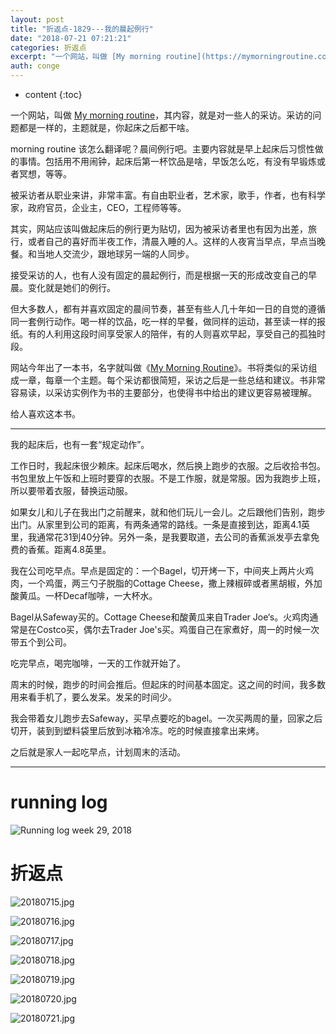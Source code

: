 ```yaml
---
layout: post
title: "折返点-1829---我的晨起例行"
date: "2018-07-21 07:21:21"
categories: 折返点
excerpt: "一个网站，叫做 [My morning routine](https://mymorningroutine.com/)，其内容，就是对一些人的采访。采访的问题都是一样的，主题就是，你起床之后都干啥。\n\nmorning routine 该怎么翻译呢？晨间例行吧。主要内容就是早上起床后习惯性做的事情。包括用不用闹钟，起床后第一杯饮品是啥，早饭怎么吃，有没有早锻炼或者冥想，等等..."
auth: conge
---
```

* content
{:toc}

一个网站，叫做 [My morning routine](https://mymorningroutine.com/)，其内容，就是对一些人的采访。采访的问题都是一样的，主题就是，你起床之后都干啥。

morning routine 该怎么翻译呢？晨间例行吧。主要内容就是早上起床后习惯性做的事情。包括用不用闹钟，起床后第一杯饮品是啥，早饭怎么吃，有没有早锻炼或者冥想，等等。

被采访者从职业来讲，非常丰富。有自由职业者，艺术家，歌手，作者，也有科学家，政府官员，企业主，CEO，工程师等等。

其实，网站应该叫做起床后的例行更为贴切，因为被采访者里也有因为出差，旅行，或者自己的喜好而半夜工作，清晨入睡的人。这样的人夜宵当早点，早点当晚餐。和当地人交流少，跟地球另一端的人同步。

接受采访的人，也有人没有固定的晨起例行，而是根据一天的形成改变自己的早晨。变化就是她们的例行。

但大多数人，都有并喜欢固定的晨间节奏，甚至有些人几十年如一日的自觉的遵循同一套例行动作。喝一样的饮品，吃一样的早餐，做同样的运动，甚至读一样的报纸。有的人利用这段时间享受家人的陪伴，有的人则喜欢早起，享受自己的孤独时段。

网站今年出了一本书，名字就叫做《[My Morning Routine](https://book.douban.com/subject/30229756/)》。书将类似的采访组成一章，每章一个主题。每个采访都很简短，采访之后是一些总结和建议。书非常容易读，以采访实例作为书的主要部分，也使得书中给出的建议更容易被理解。

给人喜欢这本书。

----

我的起床后，也有一套“规定动作”。

工作日时，我起床很少赖床。起床后喝水，然后换上跑步的衣服。之后收拾书包。书包里放上午饭和上班时要穿的衣服。不是工作服，就是常服。因为我跑步上班，所以要带着衣服，替换运动服。

如果女儿和儿子在我出门之前醒来，就和他们玩儿一会儿。之后跟他们告别，跑步出门。从家里到公司的距离，有两条通常的路线。一条是直接到达，距离4.1英里，我通常花31到40分钟。另外一条，是我要取道，去公司的香蕉派发亭去拿免费的香蕉。距离4.8英里。

我在公司吃早点。早点是固定的：一个Bagel，切开烤一下，中间夹上两片火鸡肉，一个鸡蛋，两三勺子脱脂的Cottage Cheese，撒上辣椒碎或者黑胡椒，外加酸黄瓜。一杯Decaf咖啡，一大杯水。

Bagel从Safeway买的。Cottage Cheese和酸黄瓜来自Trader Joe‘s。火鸡肉通常是在Costco买，偶尔去Trader Joe's买。鸡蛋自己在家煮好，周一的时候一次带五个到公司。

吃完早点，喝完咖啡，一天的工作就开始了。

周末的时候，跑步的时间会推后。但起床的时间基本固定。这之间的时间，我多数用来看手机了，要么发呆。发呆的时间少。

我会带着女儿跑步去Safeway，买早点要吃的bagel。一次买两周的量，回家之后切开，装到到塑料袋里后放到冰箱冷冻。吃的时候直接拿出来烤。

之后就是家人一起吃早点，计划周末的活动。

---

# running log
![Running log week 29, 2018](/assets/images/折返点/118382-4a8717209483344b.png)

#  折返点
![20180715.jpg](/assets/images/折返点/118382-eeb9c0608aac8dc0.jpg)

![20180716.jpg](/assets/images/折返点/118382-07aa9de2eaa359ff.jpg)

![20180717.jpg](/assets/images/折返点/20180717.jpg)

![20180718.jpg](/assets/images/折返点/118382-383a17db30140180.jpg)

![20180719.jpg](/assets/images/折返点/20180719.jpg)

![20180720.jpg](/assets/images/折返点/118382-f9b295fd09595d06.jpg)

![20180721.jpg](/assets/images/折返点/118382-455460582632e620.jpg)
